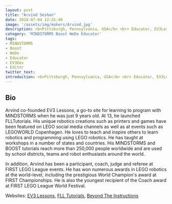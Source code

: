 ```yaml
---
layout: post
title: "Arvind Seshan"
date: 2018-07-04 12:25:40
image: '/assets/img/makers/Arvind.jpg'
description: <b>Pittsburgh, Pennsylvania, USA</b> <br> Educator, EV3Lessons
category: 'MINDSTORMS Boost WeDo Educator'
tags:
- MINDSTORMS
- Boost
- WeDo
- Educator
- EV3Dev
- Editor
twitter_text:
introduction: <b>Pittsburgh, Pennsylvania, USA</b> <br> Educator, EV3Lessons
---
```




## Bio


Arvind co-founded EV3 Lessons, a go-to site for learning to program with MINDSTORMS when he was just 9 years old. At 13, he launched FLLTutorials. His unique robotics creations such as printers and games have been featured on LEGO social media channels as well as at events such as LEGOWORLD Copenhagen. He loves to teach and inspire others to learn robotics and programming using LEGO robotics. He has taught at workshops in a number of states and countries. His MINDSTORMS and BOOST tutorials reach more than 250,000 people worldwide and are used by school districts, teams and robot enthusiasts around the world.

In addition, Arvind has been a participant, coach, judge and referee at FIRST LEGO League events. He has won numerous awards in LEGO robotics at the world-level, including the prestigious World Champion's award at FIRST Championships. He is also the youngest recipient of the Coach award at FIRST LEGO League World Festival.

Websites: [EV3 Lessons](http://www.ev3lessons.com), [FLL Tutorials](http://www.flltutorials.com), [Beyond The Instructions](http://www.beyondtheinstructions.com)
